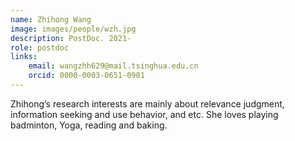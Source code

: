 ```yaml
---
name: Zhihong Wang  
image: images/people/wzh.jpg
description: PostDoc. 2021-  
role: postdoc  
links:   
    email: wangzhh629@mail.tsinghua.edu.cn   
    orcid: 0000-0003-0651-0901  
---
```


Zhihong’s research interests are mainly about relevance judgment, information seeking and use behavior, and etc. She loves playing badminton, Yoga, reading and baking.